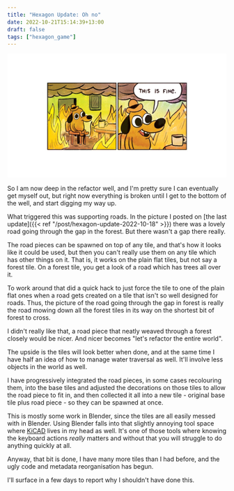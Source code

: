 ```yaml
---
title: "Hexagon Update: Oh no"
date: 2022-10-21T15:14:39+13:00
draft: false
tags: ["hexagon_game"]
---
```


![This is fine](this-is-fine.jpg)

So I am now deep in the refactor well, and I'm pretty sure I can 
eventually get myself out, but right now everything is broken
until I get to the bottom of the well, and start digging my way
up.

What triggered this was supporting roads. In the picture I posted
on [the last update]({{< ref "/post/hexagon-update-2022-10-18" >}}) there
was a lovely road going through the gap in the forest. But there
wasn't a gap there really.

The road pieces can be spawned on top of any tile, and that's how
it looks like it could be used, but then you can't really use them
on any tile which has other things on it. That is, it works on 
the plain flat tiles, but not say a forest tile. On a forest tile,
you get a look of a road which has trees all over it.

To work around that did a quick hack to just force the tile to one
of the plain flat ones when a road gets created on a tile that isn't
so well designed for roads. Thus, the picture of the road going
through the gap in forest is really the road mowing down all the
forest tiles in its way on the shortest bit of forest to cross.

I didn't really like that, a road piece that neatly weaved through
a forest closely would be nicer. And nicer becomes "let's refactor
the entire world".

The upside is the tiles will look better when done, and at the same
time I have half an idea of how to manage water traversal as well. 
It'll involve less objects in the world as well.

I have progressively integrated the road pieces, in some cases 
recolouring them, into the base tiles and adjusted the decorations
on those tiles to allow the road piece to fit in, and then collected
it all into a new tile - original base tile plus road piece - so 
they can be spawned at once. 

This is mostly some work in Blender, since the tiles are all easily
messed with in Blender. Using Blender falls into that slightly annoying
tool space where [KiCAD](https://www.kicad.org/) lives in my head as well.
It's one of those tools where knowing the keyboard actions *really* matters
and without that you will struggle to do anything quickly at all.

Anyway, that bit is done, I have many more tiles than I had before,
and the ugly code and metadata reorganisation has begun.

I'll surface in a few days to report why I shouldn't have done this.